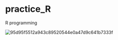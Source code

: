 # practice_R
R programming 

![95d95f5512a943c89520544e0a47d9c641b7333f](https://user-images.githubusercontent.com/33708512/49421125-fb3b6780-f7d1-11e8-9833-9bade5be9e2d.png)
